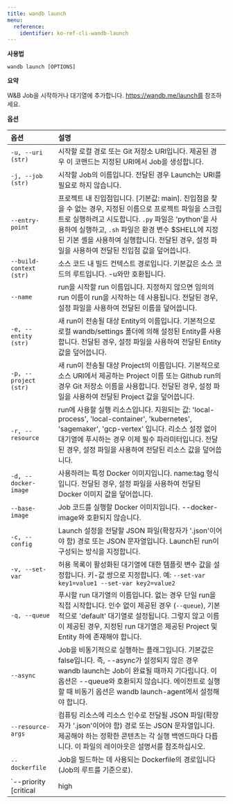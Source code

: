 ```yaml
---
title: wandb launch
menu:
  reference:
    identifier: ko-ref-cli-wandb-launch
---
```


**사용법**

`wandb launch [OPTIONS]`

**요약**

W&B Job을 시작하거나 대기열에 추가합니다. https://wandb.me/launch를 참조하세요.

**옵션**

| **옵션** | **설명** |
| :--- | :--- |
| `-u, --uri (str)` | 시작할 로컬 경로 또는 Git 저장소 URI입니다. 제공된 경우 이 코맨드는 지정된 URI에서 Job을 생성합니다. |
| `-j, --job (str)` | 시작할 Job의 이름입니다. 전달된 경우 Launch는 URI를 필요로 하지 않습니다. |
| `--entry-point` | 프로젝트 내 진입점입니다. [기본값: main]. 진입점을 찾을 수 없는 경우, 지정된 이름으로 프로젝트 파일을 스크립트로 실행하려고 시도합니다. `.py` 파일은 'python'을 사용하여 실행하고, `.sh` 파일은 환경 변수 $SHELL에 지정된 기본 셸을 사용하여 실행합니다. 전달된 경우, 설정 파일을 사용하여 전달된 진입점 값을 덮어씁니다. |
| `--build-context (str)` | 소스 코드 내 빌드 컨텍스트 경로입니다. 기본값은 소스 코드의 루트입니다. -u와만 호환됩니다. |
| `--name` | run을 시작할 run 이름입니다. 지정하지 않으면 임의의 run 이름이 run을 시작하는 데 사용됩니다. 전달된 경우, 설정 파일을 사용하여 전달된 이름을 덮어씁니다. |
| `-e, --entity (str)` | 새 run이 전송될 대상 Entity의 이름입니다. 기본적으로 로컬 wandb/settings 폴더에 의해 설정된 Entity를 사용합니다. 전달된 경우, 설정 파일을 사용하여 전달된 Entity 값을 덮어씁니다. |
| `-p, --project (str)` | 새 run이 전송될 대상 Project의 이름입니다. 기본적으로 소스 URI에서 제공하는 Project 이름 또는 Github run의 경우 Git 저장소 이름을 사용합니다. 전달된 경우, 설정 파일을 사용하여 전달된 Project 값을 덮어씁니다. |
| `-r, --resource` | run에 사용할 실행 리소스입니다. 지원되는 값: 'local-process', 'local-container', 'kubernetes', 'sagemaker', 'gcp-vertex' 입니다. 리소스 설정 없이 대기열에 푸시하는 경우 이제 필수 파라미터입니다. 전달된 경우, 설정 파일을 사용하여 전달된 리소스 값을 덮어씁니다. |
| `-d, --docker-image` | 사용하려는 특정 Docker 이미지입니다. name:tag 형식입니다. 전달된 경우, 설정 파일을 사용하여 전달된 Docker 이미지 값을 덮어씁니다. |
| `--base-image` | Job 코드를 실행할 Docker 이미지입니다. --docker-image와 호환되지 않습니다. |
| `-c, --config` | Launch 설정을 전달할 JSON 파일(확장자가 '.json'이어야 함) 경로 또는 JSON 문자열입니다. Launch된 run이 구성되는 방식을 지정합니다. |
| `-v, --set-var` | 허용 목록이 활성화된 대기열에 대한 템플릿 변수 값을 설정합니다. 키-값 쌍으로 지정합니다. 예: `--set-var key1=value1 --set-var key2=value2` |
| `-q, --queue` | 푸시할 run 대기열의 이름입니다. 없는 경우 단일 run을 직접 시작합니다. 인수 없이 제공된 경우 (`--queue`), 기본적으로 'default' 대기열로 설정됩니다. 그렇지 않고 이름이 제공된 경우, 지정된 run 대기열은 제공된 Project 및 Entity 하에 존재해야 합니다. |
| `--async` | Job을 비동기적으로 실행하는 플래그입니다. 기본값은 false입니다. 즉, --async가 설정되지 않은 경우 wandb launch는 Job이 완료될 때까지 기다립니다. 이 옵션은 --queue와 호환되지 않습니다. 에이전트로 실행할 때 비동기 옵션은 wandb launch-agent에서 설정해야 합니다. |
| `--resource-args` | 컴퓨팅 리소스에 리소스 인수로 전달될 JSON 파일(확장자가 '.json'이어야 함) 경로 또는 JSON 문자열입니다. 제공해야 하는 정확한 콘텐츠는 각 실행 백엔드마다 다릅니다. 이 파일의 레이아웃은 설명서를 참조하십시오. |
| `--dockerfile` | Job을 빌드하는 데 사용되는 Dockerfile의 경로입니다 (Job의 루트를 기준으로). |
| `--priority [critical|high|medium|low]` | --queue가 전달되면 Job의 우선 순위를 설정합니다. 우선 순위가 높은 Launch Job이 먼저 처리됩니다. 가장 높은 우선 순위부터 가장 낮은 우선 순위 순서는 다음과 같습니다: critical, high, medium, low |
